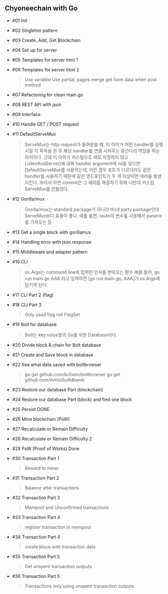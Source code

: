 ## Chyoneechain with Go

- #01 Init

- #02 Singleton pattern

- #03 Create, Add, Get Blockchain

- #04 Set up for server

- #05 Templates for server html 1

- #06 Templates for server html 2

  > Use variable
  > Use partial, pages merge
  > get form data when post method

- #07 Refactoring for clean main.go

- #08 REST API with json

- #09 Interface

- #10 Handle GET / POST request

- #11 DefaultServeMux

  > ServeMux는 http request가 들어왔을 때, 이 아이가 어떤 handler를 실행시킬 지 파악을 한 후
  > 해당 handler를 연결 시켜주는 중간다리 역할을 하는 아이이다. 근데 이 아이가 커스텀으로 새로 지정하지 않고
  > ListenAndServe()에 대해 handler argument에 nil을 넣으면 DefaultServeMux를 사용하는데,
  > 이런 경우 포트가 다르더라도 같은 handler를 사용하기 때문에 같은 엔드포인트가 두 개 이상이면 에러를 발생시킨다.
  > 따라서 이번 commit은 그 에러를 해결하기 위해 나만의 커스텀 ServeMux를 만들었다.

- #12 Gorilla/mux

  > Gorilla/mux는 standard package가 아니라 third party package인데
  > ServeMux보다 효율이 좋다. 예를 들면, route의 변수를 사용해서 params를 가져오는 등

- #13 Get a single block with gorillamux

- #14 Handling error with json response

- #15 Middleware and adapter pattern

- #16 CLI

  > os.Args는 command line에 입력한 인자를 받아오는 함수 예를 들어,
  > go run main.go AAA 라고 입력하면 [go run main.go, AAA]가 os.Args에 담기게 된다.

- #17 CLI Part 2 (flag)

- #18 CLI Part 3

  > Only used flag not FlagSet

- #19 Bolt for database

  > Bolt는 key:value쌍의 Go를 위한 Database이다.

- #20 Divide block & chain for Bolt database

- #21 Create and Save block in database

- #22 See what data saved with boltbrowser

  > go get github.com/br0xen/boltbrowser
  > go get github.com/evnix/boltdbweb

- #23 Restore our database Part (blockchain)

- #24 Restore our database Part (block) and find one block

- #25 Persist DONE

- #26 Mine blockchain (PoW)

- #27 Recalculate or Remain Difficulty

- #28 Recalculate or Remain Difficulty 2

- #29 PoW (Proof of Works) Done

- #30 Transaction Part 1

  > Reward to miner

- #31 Transaction Part 2

  > Balance after transactions

- #32 Transaction Part 3

  > Mempool and Unconfirmed transactions

- #33 Transaction Part 4

  > register transaction in mempool

- #34 Transaction Part 4

  > create block with transaction data

- #35 Transaction Part 5

  > Get unspent transaction outputs

- #36 Transaction Part 5

  > Transactions only using unspent transaction outputs
